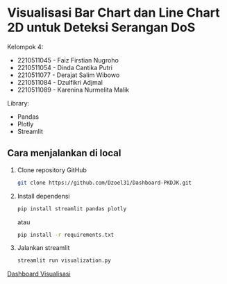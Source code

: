 # Visualisasi Bar Chart dan Line Chart 2D untuk Deteksi Serangan DoS

Kelompok 4:

- 2210511045 - Faiz Firstian Nugroho
- 2210511054 - Dinda Cantika Putri
- 2210511077 - Derajat Salim Wibowo
- 2210511084 - Dzulfikri Adjmal
- 2210511089 - Karenina Nurmelita Malik

Library:

- Pandas
- Plotly
- Streamlit

## Cara menjalankan di local

1. Clone repository GitHub

    ```bash
    git clone https://github.com/Dzoel31/Dashboard-PKDJK.git
    ```

2. Install dependensi

    ```bash
    pip install streamlit pandas plotly
    ```

    atau

    ```bash
    pip install -r requirements.txt
    ```

3. Jalankan streamlit

    ```bash
    streamlit run visualization.py
    ```


[Dashboard Visualisasi](https://visualization-ddos.streamlit.app/)
